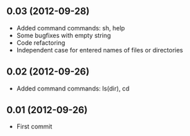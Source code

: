 ## 0.03 (2012-09-28)

* Added command commands: sh, help
* Some bugfixes with empty string
* Code refactoring
* Independent case for entered names of files or directories

## 0.02 (2012-09-26)

* Added command commands: ls(dir), cd

## 0.01 (2012-09-26)

* First commit